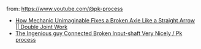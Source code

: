 from: https://www.youtube.com/@pk-process
- [How Mechanic Unimaginable Fixes a Broken Axle Like a Straight Arrow || Double Joint Work](https://youtu.be/BRp-Tqgk8t4)
- [The Ingenious guy Connected Broken Input-shaft Very Nicely / Pk process](https://youtu.be/GXmIUlI9Kj8)
